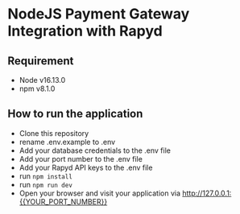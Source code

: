 # NodeJS Payment Gateway Integration with Rapyd

## Requirement
- Node v16.13.0
- npm v8.1.0

## How to run the application
- Clone this repository
- rename .env.example to .env
- Add your database credentials to the .env file
- Add your port number to the .env file
- Add your Rapyd API keys to the .env file
- run  `npm install`
- run `npm run dev`
- Open your browser and visit your application via http://127.0.0.1:{{YOUR_PORT_NUMBER}}
